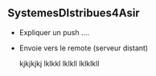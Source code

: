 ## SystemesDIstribues4Asir

* Expliquer un push .... 
* Envoie vers le remote (serveur distant)

  kjkjkjkj
  lklkkl
  lklkll
  lklklkll
